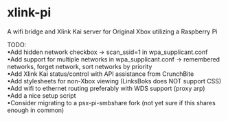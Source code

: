 # xlink-pi
A wifi bridge and Xlink Kai server for Original Xbox utilizing a Raspberry Pi

TODO:<br>
•Add hidden network checkbox -> scan_ssid=1 in wpa_supplicant.conf<br>
•Add support for multiple networks in wpa_supplicant.conf -> remembered networks, forget network, sort networks by priority<br>
•Add Xlink Kai status/control with API assistance from CrunchBite<br>
•Add stylesheets for non-Xbox viewing (LinksBoks does NOT support CSS)<br>
•Add wifi to ethernet routing preferably with WDS support (proxy arp)<br>
•Add a nice setup script<br>
•Consider migrating to a psx-pi-smbshare fork (not yet sure if this shares enough in common)

